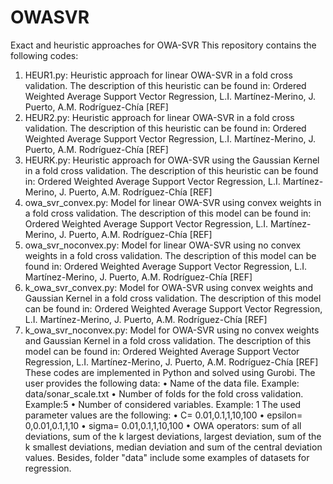 # OWASVR
Exact and heuristic approaches for OWA-SVR
This repository contains the following codes:
1.	HEUR1.py: Heuristic approach for linear OWA-SVR in a fold cross validation. The description of this heuristic can be found in: Ordered Weighted Average Support Vector Regression, L.I. Martínez-Merino, J. Puerto, A.M. Rodríguez-Chía [REF]
2.	HEUR2.py: Heuristic approach for linear OWA-SVR in a fold cross validation. The description of this heuristic can be found in: Ordered Weighted Average Support Vector Regression, L.I. Martínez-Merino, J. Puerto, A.M. Rodríguez-Chía [REF]
3.	HEURK.py: Heuristic approach for OWA-SVR using the Gaussian Kernel in a fold cross validation. The description of this heuristic can be found in: Ordered Weighted Average Support Vector Regression, L.I. Martínez-Merino, J. Puerto, A.M. Rodríguez-Chía [REF]
4.	owa_svr_convex.py: Model for linear OWA-SVR using convex weights in a fold cross validation. The description of this model can be found in: Ordered Weighted Average Support Vector Regression, L.I. Martínez-Merino, J. Puerto, A.M. Rodríguez-Chía [REF]
5.	owa_svr_noconvex.py: Model for linear OWA-SVR using no convex weights in a fold cross validation. The description of this model can be found in: Ordered Weighted Average Support Vector Regression, L.I. Martínez-Merino, J. Puerto, A.M. Rodríguez-Chía [REF]
6.	k_owa_svr_convex.py: Model for OWA-SVR using convex weights and Gaussian Kernel in a fold cross validation. The description of this model can be found in: Ordered Weighted Average Support Vector Regression, L.I. Martínez-Merino, J. Puerto, A.M. Rodríguez-Chía [REF]
7.	k_owa_svr_noconvex.py: Model for OWA-SVR using no convex weights and Gaussian Kernel in a fold cross validation. The description of this model can be found in: Ordered Weighted Average Support Vector Regression, L.I. Martínez-Merino, J. Puerto, A.M. Rodríguez-Chía [REF]
These codes are implemented in Python and solved using Gurobi. The user provides the following data:
•	Name of the data file. Example: data/sonar_scale.txt
•	Number of folds for the fold cross validation. Example:5
•	Number of considered variables. Example: 1
The used parameter values are the following:
•	C= 0.01,0.1,1,10,100
•	epsilon= 0,0.01,0.1,1,10
•	sigma= 0.01,0.1,1,10,100
•	OWA operators: sum of all deviations, sum of the k largest deviations, largest deviation, sum of the k smallest deviations, median deviation and sum of the central deviation values.
Besides, folder "data" include some examples of datasets for regression.

